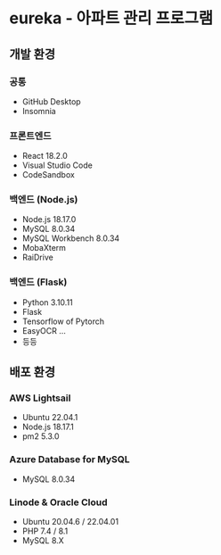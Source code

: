 # eureka - 아파트 관리 프로그램

## 개발 환경
### 공통
- GitHub Desktop
- Insomnia

### 프론트엔드
- React 18.2.0
- Visual Studio Code
- CodeSandbox

### 백엔드 (Node.js)
- Node.js 18.17.0
- MySQL 8.0.34
- MySQL Workbench 8.0.34
- MobaXterm
- RaiDrive

### 백엔드 (Flask)
- Python 3.10.11
- Flask
- Tensorflow of Pytorch
- EasyOCR ...
- 등등

## 배포 환경
### AWS Lightsail
- Ubuntu 22.04.1
- Node.js 18.17.1
- pm2 5.3.0

### Azure Database for MySQL
- MySQL 8.0.34

### Linode & Oracle Cloud
- Ubuntu 20.04.6 / 22.04.01
- PHP 7.4 / 8.1
- MySQL 8.X
